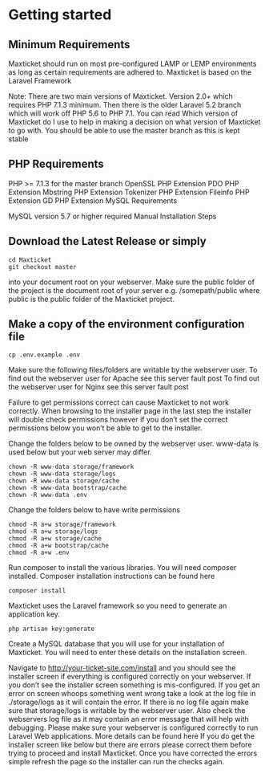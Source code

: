 # Getting started
## Minimum Requirements
Maxticket should run on most pre-configured LAMP or LEMP environments as long as certain requirements are adhered to. Maxticket is based on the Laravel Framework

 Note: There are two main versions of Maxticket. Version 2.0+ which requires PHP 7.1.3 minimum. Then there is the older Laravel 5.2 branch which will work off PHP 5.6 to PHP 7.1. You can read Which version of Maxticket do I use to help in making a decision on what version of Maxticket to go with. You should be able to use the master branch as this is kept stable

## PHP Requirements
PHP >= 7.1.3 for the master branch
OpenSSL PHP Extension
PDO PHP Extension
Mbstring PHP Extension
Tokenizer PHP Extension
Fileinfo PHP Extension
GD PHP Extension
MySQL Requirements

MySQL version 5.7 or higher required
Manual Installation Steps

## Download the Latest Release or simply
```git clone https://github.com/leomaxuz/MaxTicket
cd Maxticket
git checkout master
```
into your document root on your webserver. Make sure the public folder of the project is the document root of your server e.g. /somepath/public where public is the public folder of the Maxticket project.

## Make a copy of the environment configuration file
```
cp .env.example .env
```

Make sure the following files/folders are writable by the webserver user.
To find out the webserver user for Apache see this server fault post
To find out the webserver user for Nginx see this server fault post

Failure to get permissions correct can cause Maxticket to not work correctly. When browsing to the installer page in the last step the installer will double check permissions however if you don’t set the correct permissions below you won’t be able to get to the installer.

Change the folders below to be owned by the webserver user. www-data is used below but your web server may differ.
```chown -R www-data storage/app
chown -R www-data storage/framework
chown -R www-data storage/logs
chown -R www-data storage/cache
chown -R www-data bootstrap/cache
chown -R www-data .env
```

Change the folders below to have write permissions
```chmod -R a+w storage/app
chmod -R a+w storage/framework
chmod -R a+w storage/logs
chmod -R a+w storage/cache
chmod -R a+w bootstrap/cache
chmod -R a+w .env
```

Run composer to install the various libraries. You will need composer installed. Composer installation instructions can be found here
```
composer install
```

Maxticket uses the Laravel framework so you need to generate an application key.
```
php artisan key:generate
```

Create a MySQL database that you will use for your installation of Maxticket. You will need to enter these details on the installation screen.

Navigate to http://your-ticket-site.com/install and you should see the installer screen if everything is configured correctly on your webserver. If you don’t see the installer screen something is mis-configured. If you get an error on screen whoops something went wrong take a look at the log file in ./storage/logs as it will contain the error. If there is no log file again make sure that storage/logs is writable by the webserver user. Also check the webservers log file as it may contain an error message that will help with debugging. Please make sure your webserver is configured correctly to run Laravel Web applications. More details can be found here
If you do get the installer screen like below but there are errors please correct them before trying to proceed and install Maxticket. Once you have corrected the errors simple refresh the page so the installer can run the checks again.